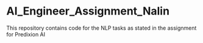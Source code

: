 # AI_Engineer_Assignment_Nalin
This repository contains code for the NLP tasks as stated in the assignment for Predixion AI
